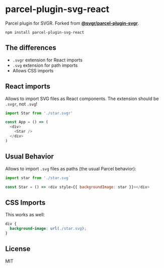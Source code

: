 # parcel-plugin-svg-react

Parcel plugin for SVGR. Forked from <a href="https://github.com/gregberge/svgr/tree/master/packages/parcel-plugin-svgr">**@svgr/parcel-plugin-svgr**</a>.

```
npm install parcel-plugin-svg-react
```

## The differences

- `.svgr` extension for React imports
- `.svg` extension for path imports
- Allows CSS imports

## React imports

Allows to import SVG files as React components. The extension should be `.svgr`, not `.svg`!

```javascript
import Star from './star.svgr'

const App = () => (
  <div>
    <Star />
  </div>
)
```

## Usual Behavior

Allows to import `.svg` files as paths (the usual Parcel behavior):

```javascript
import star from './star.svg`

const Star = () => <div style={{ backgroundImage: star }}></div>
```

## CSS Imports

This works as well:

```css
div {
  background-image: url(./star.svg);
}
```

## License

MIT
